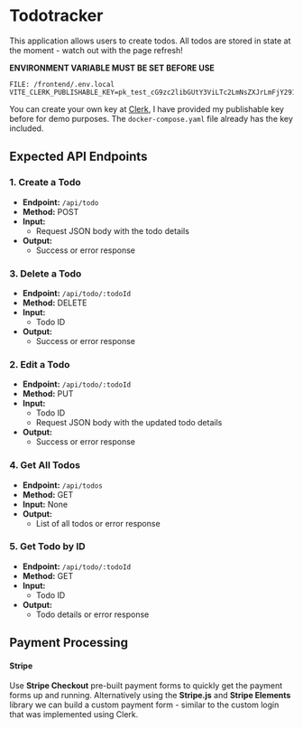 
# Todotracker

This application allows users to create todos. All todos are stored in state at the moment - watch out with the page refresh! 


**ENVIRONMENT VARIABLE MUST BE SET BEFORE USE**
```
FILE: /frontend/.env.local
VITE_CLERK_PUBLISHABLE_KEY=pk_test_cG9zc2libGUtY3ViLTc2LmNsZXJrLmFjY291bnRzLmRldiQ
```
You can create your own key at [Clerk](https://www.clerk.com), I have provided my publishable key before for demo purposes.
The `docker-compose.yaml` file already has the key included.

## Expected API Endpoints

### 1. Create a Todo
- **Endpoint:** `/api/todo`
- **Method:** POST
- **Input:**
	- Request JSON body with the todo details
- **Output:**
	- Success or error response 
### 3. Delete a Todo
- **Endpoint:** `/api/todo/:todoId`
- **Method:** DELETE
- **Input:**
	- Todo ID
- **Output:**
	- Success or error response
### 2. Edit a Todo
- **Endpoint:** `/api/todo/:todoId`
- **Method:** PUT
- **Input:**
	- Todo ID
	- Request JSON body with the updated todo details
- **Output:**
	- Success or error response
### 4. Get All Todos
- **Endpoint:** `/api/todos`
- **Method:** GET
- **Input:** None
- **Output:**
  - List of all todos or error response

### 5. Get Todo by ID
- **Endpoint:** `/api/todo/:todoId`
- **Method:** GET
- **Input:**
  - Todo ID
- **Output:**
  - Todo details or error response


## Payment Processing

#### Stripe
Use **Stripe Checkout** pre-built payment forms to quickly get the payment forms up and running.  Alternatively using the **Stripe.js** and **Stripe Elements** library we can build a custom payment form - similar to the custom login that was implemented using Clerk.
